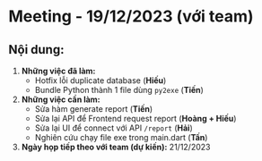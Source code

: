 # Meeting - 19/12/2023 (với team)
## Nội dung:
1. **Những việc đã làm:**
    - Hotfix lỗi duplicate database (**Hiếu**)
    - Bundle Python thành 1 file dùng `py2exe` (**Tiến**)
2. **Những việc cần làm:**
    - Sửa hàm generate report (**Tiến**)
    - Sửa lại API để Frontend request report (**Hoàng + Hiếu**)
    - Sửa lại UI để connect với API `/report` (**Hải**)
    - Nghiên cứu chạy file exe trong main.dart (**Tấn**)
3. **Ngày họp tiếp theo với team (dự kiến):** 21/12/2023

